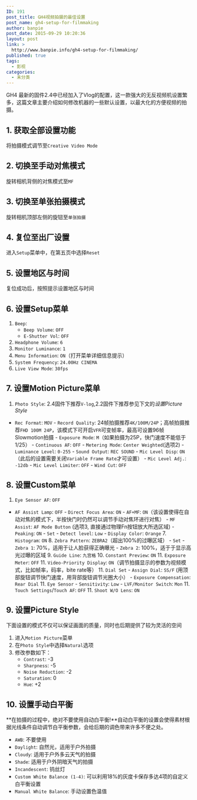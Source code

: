 ```yaml
---
ID: 191
post_title: GH4视频拍摄的最佳设置
post_name: gh4-setup-for-filmmaking
author: banpie
post_date: 2015-09-29 10:20:36
layout: post
link: >
  http://www.banpie.info/gh4-setup-for-filmmaking/
published: true
tags:
  - 影视
categories:
  - 未分类
---
```

GH4 最新的固件2.4中已经加入了Vlog的配置，这一款强大的无反视频机设置繁多，这篇文章主要介绍如何修改机器的一些默认设置，以最大化的方便视频的拍摄。

## 1\. 获取全部设置功能

将拍摄模式调节至`Creative Video Mode`

## 2\. 切换至手动对焦模式

旋转相机背侧的对焦模式至`MF`

## 3\. 切换至单张拍摄模式

旋转相机顶部左侧的旋钮至`单张拍摄`

## 4\. 复位至出厂设置

进入`Setup`菜单中，在第五页中选择`Reset`

## 5\. 设置地区与时间

复位成功后，按照提示设置地区与时间

## 6\. 设置Setup菜单

1.  `Beep`: 
    *   `Beep Volume`: `OFF` 
    *   `E-Shutter Vol`: `OFF`
2.  `Headphone Volume`: `6`
3.  `Monitor Luminance`: `1`
4.  `Menu Information`: `ON`（打开菜单详细信息提示）
5.  `System Frequency`: `24.00Hz CINEMA`
6.  `Live View Mode`: `30fps`

## 7\. 设置Motion Picture菜单

1.  `Photo Style`: 2.4固件下推荐`V-log`,2.2固件下推荐参见下文的*设置Picture Style*

- `Rec Format`: `MOV` - `Record Quality`: 24帧拍摄推荐`4K/100M/24P`；高帧拍摄推荐`FHD 100M 24P`，该模式下可开启`VFR`可变帧率，最高可设置96帧Slowmotion拍摄 - `Exposure Mode`: `M`（如果拍摄为25P，快门速度不能低于1/25） - `Continuous AF`: `OFF` - `Metering Mode`: `Center Weighted`(选项2) - `Luminance Level`: `0-255` - `Sound Output`: `REC SOUND` - `Mic Level Disp`: `ON`（此后的设置需要关闭`Variable Frame Rate`才可设置） - `Mic Level Adj.`: `-12db` - `Mic Level Limiter`: `OFF` - `Wind Cut`: `OFF`

## 8\. 设置Custom菜单

1.  `Eye Sensor AF`: `OFF`

- `AF Assist Lamp`: `OFF` - `Direct Focus Area`: `ON` - `AF+MF`: `ON`（该设置使得在自动对焦的模式下，半按快门时仍然可以调节手动对焦环进行对焦） - `MF Assist`: `AF Mode Button` (选项3, 直接通过物理Fn按钮放大所选区域) - `Peaking`: `ON` - `Set` - `Detect level`: `Low` - `Display Color`: `Orange` 7. `Histogram`: `ON` 8. `Zebra Pattern`: `ZEBRA2`（超出100%的过曝区域） - `Set` - `Zebra 1`: 70%，适用于让人脸获得正确曝光 - `Zebra 2`: 100%，适于于显示高光过曝的区域 9. `Guide Line`: `九宫格` 10. `Constant Preview`: `ON` 11. `Exposure Meter`: `OFF` 11. `Video-Priority Display`: `ON`（调节拍摄显示的参数为视频模式，比如帧率，码率，bite rate等） 11. `Dial Set` - `Assign Dial`: `SS/F` (用顶部旋钮调节快门速度，用背部旋钮调节光圈大小） - `Exposure Compensation`: `Rear Dial` 11. `Eye Sensor` - `Sensitivity`: `Low` - `LVF/Monitor Switch`: `Mon` 11. `Touch Settings`/`Touch AF`: `OFF` 11. `Shoot W/O Lens`: `ON`

## 9\. 设置Picture Style

下面设置的模式不仅可以保证画面的质量，同时也后期提供了较为灵活的空间

1.  进入`Motion Picture`菜单
2.  在`Photo Style`中选择`Natural`选项
3.  修改参数如下：  
    *   `Contrast`: -3
    *   `Sharpness`: -5
    *   `Noise Reduction`: -2
    *   `Saturation`: 0
    *   `Hue`: +2

## 10\. 设置手动白平衡

**在拍摄的过程中，绝对不要使用自动白平衡!**自动白平衡的设置会使得素材根据光线条件自动调节白平衡参数，会给后期的调色带来许多不便之处。

*   `AWB`: 不要使用
*   `Daylight`: 自然光，适用于户外拍摄
*   `Cloudy`: 适用于户外多云天气的拍摄
*   `Shade`: 适用于户外阴暗天气的拍摄
*   `Incandescent`: 钨丝灯
*   `Custom White Balance (1-4)`: 可以利用18%的灰度卡保存多达4项的自定义白平衡设置
*   `Manual White Balance`: 手动设置色温值